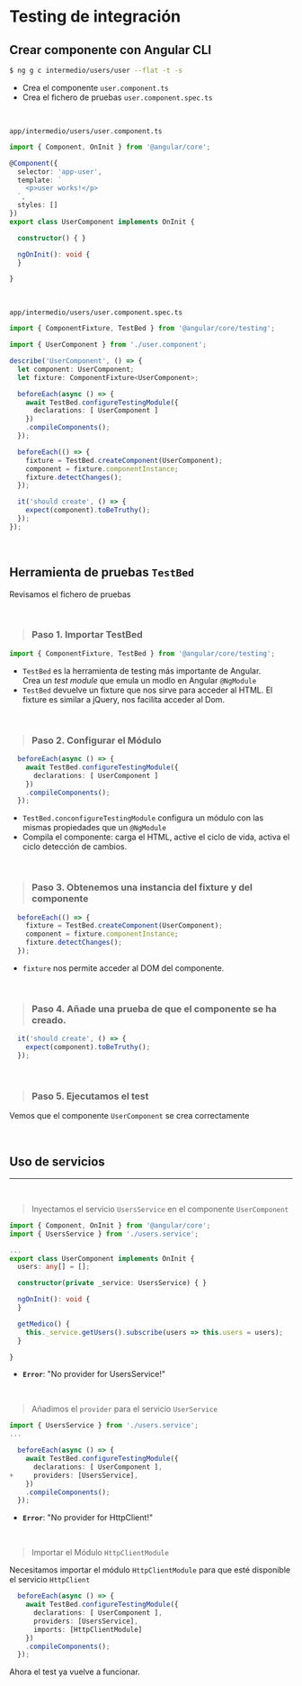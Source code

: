 # Testing de integración

## Crear componente con Angular CLI

```bash
$ ng g c intermedio/users/user --flat -t -s
```

- Crea el componente `user.component.ts`
- Crea el fichero de pruebas `user.component.spec.ts`

<br>

`app/intermedio/users/user.component.ts`
``` ts
import { Component, OnInit } from '@angular/core';

@Component({
  selector: 'app-user',
  template: `
    <p>user works!</p>
  `,
  styles: []
})
export class UserComponent implements OnInit {

  constructor() { }

  ngOnInit(): void {
  }

}
```
<br>

`app/intermedio/users/user.component.spec.ts`
``` ts
import { ComponentFixture, TestBed } from '@angular/core/testing';

import { UserComponent } from './user.component';

describe('UserComponent', () => {
  let component: UserComponent;
  let fixture: ComponentFixture<UserComponent>;

  beforeEach(async () => {
    await TestBed.configureTestingModule({
      declarations: [ UserComponent ]
    })
    .compileComponents();
  });

  beforeEach(() => {
    fixture = TestBed.createComponent(UserComponent);
    component = fixture.componentInstance;
    fixture.detectChanges();
  });

  it('should create', () => {
    expect(component).toBeTruthy();
  });
});
```
<br>

## Herramienta de pruebas `TestBed`

Revisamos el fichero de pruebas

<br>

> ### Paso 1. Importar TestBed

```ts
import { ComponentFixture, TestBed } from '@angular/core/testing';

```

- `TestBed` es la herramienta de testing más importante de Angular.
  <br> Crea un *test module* que emula un modlo en Angular `@NgModule`
- `TestBed` devuelve un fixture que nos sirve para acceder al HTML.
El fixture es similar a jQuery, nos facilita acceder al Dom.

<br>

> ### Paso 2. Configurar el Módulo

```ts
  beforeEach(async () => {
    await TestBed.configureTestingModule({
      declarations: [ UserComponent ]
    })
    .compileComponents();
  });
```

- `TestBed.conconfigureTestingModule` configura un módulo con las mismas propiedades que un `@NgModule`
- Compila el componente: carga el HTML, active el ciclo de vida, activa el ciclo detección de cambios.

<br>

> ### Paso 3. Obtenemos una instancia del fixture y del componente

``` ts
  beforeEach(() => {
    fixture = TestBed.createComponent(UserComponent);
    component = fixture.componentInstance;
    fixture.detectChanges();
  });

```
- `fixture` nos permite acceder al DOM del componente.

<br>

> ### Paso 4. Añade una prueba de que el componente se ha creado.

```ts
  it('should create', () => {
    expect(component).toBeTruthy();
  });
```
<br>

> ### Paso 5. Ejecutamos el test

Vemos que el componente `UserComponent` se crea correctamente

<br>

## Uso de servicios
---

<br>

> Inyectamos el servicio `UsersService` en el componente `UserComponent`

``` ts
import { Component, OnInit } from '@angular/core';
import { UsersService } from './users.service';

...
export class UserComponent implements OnInit {
  users: any[] = [];

  constructor(private _service: UsersService) { }

  ngOnInit(): void {
  }

  getMedico() {
    this._service.getUsers().subscribe(users => this.users = users);
  }

}
```

- **`Error`**: "No provider for UsersService!"

<br>

> Añadimos el `provider` para el servicio `UserService`

```ts
import { UsersService } from './users.service';
...

  beforeEach(async () => {
    await TestBed.configureTestingModule({
      declarations: [ UserComponent ],
+     providers: [UsersService],
    })
    .compileComponents();
  });
```

- **`Error`**: "No provider for HttpClient!"

<br>

> Importar el Módulo `HttpClientModule`

Necesitamos importar el módulo `HttpClientModule` para que esté disponible el servicio `HttpClient`

```ts
  beforeEach(async () => {
    await TestBed.configureTestingModule({
      declarations: [ UserComponent ],
      providers: [UsersService],
      imports: [HttpClientModule]
    })
    .compileComponents();
  });
```

Ahora el test ya vuelve a funcionar.

<br>
